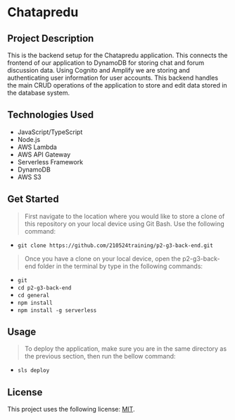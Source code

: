 # Chatapredu

## Project Description

This is the backend setup for the Chatapredu application. This connects the frontend of our application to DynamoDB for storing chat and forum discussion data. Using Cognito and Amplify we are storing and authenticating user information for user accounts. This backend handles the main CRUD operations of the application to store and edit data stored in the database system.

## Technologies Used
* JavaScript/TypeScript
* Node.js
* AWS Lambda
* AWS API Gateway
* Serverless Framework
* DynamoDB
* AWS S3

## Get Started

> First navigate to the location where you would like to store a clone of this repository on your local device using Git Bash. Use the following command:
  - `git clone https://github.com/210524training/p2-g3-back-end.git`
> Once you have a clone on your local device, open the p2-g3-back-end folder in the terminal by type in the following commands: 
  - `git`
  - `cd p2-g3-back-end`
  - `cd general`
  - `npm install`
  - `npm install -g serverless`

## Usage

> To deploy the application, make sure you are in the same directory as the previous section, then run the bellow command: 
  - `sls deploy`

## License

This project uses the following license: [MIT](./LICENSE).
